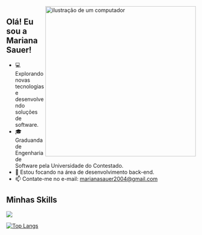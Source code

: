 <img src="https://raw.githubusercontent.com/MicaelliMedeiros/micaellimedeiros/master/image/computer-illustration.png" alt="ilustração de um computador" min-width="400px" max-width="400px" width="400px" align="right">

## Olá! Eu sou a Mariana Sauer!

- 💻 Explorando novas tecnologias e desenvolvendo soluções de software.
- 🎓 Graduanda de Engenharia de Software pela Universidade do Contestado.
- 🌱 Estou focando na área de desenvolvimento back-end.
- 📫 Contate-me no e-mail: marianasauer2004@gmail.com

##  Minhas Skills

<p align="left">
  <a href="https://skillicons.dev">
    <img src="https://skillicons.dev/icons?i=html,css,bootstrap,js,java,spring,python,sql" />
  </a>
</p>

[![Top Langs](https://github-readme-stats.vercel.app/api/top-langs/?username=marianasauer&layout=compact&theme=synthwave)](https://github.com/marianasauer/github-readme-stats)
